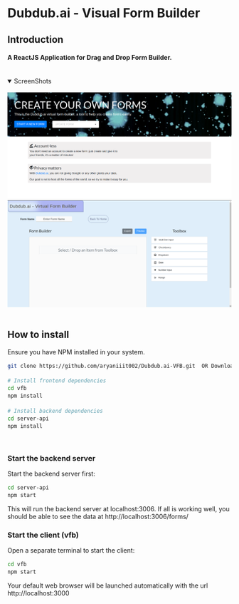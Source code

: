 # Dubdub.ai - Visual Form Builder 

## Introduction
#### A ReactJS Application for Drag and Drop Form Builder.            
<br>
<details open>
<summary>ScreenShots</summary>
<br>
<img src="https://raw.githubusercontent.com/aryaniiit002/Virtual-Form-Builder/main/vfb/public/ReadmeIMG1.png">
<br>
<img src="https://raw.githubusercontent.com/aryaniiit002/Virtual-Form-Builder/main/vfb/public/ReadmeIMG2.png">
</details>

<br>

##  How to install
Ensure you have NPM installed in your system.
```bash
git clone https://github.com/aryaniiit002/Dubdub.ai-VFB.git  OR Download ZIP

# Install frontend dependencies
cd vfb
npm install

# Install backend dependencies
cd server-api
npm install
```
<Br />

### Start the backend server
Start the backend server first:

```bash
cd server-api
npm start
```
This will run the backend server at localhost:3006. If all is working well, you should be able to see the data at http://localhost:3006/forms/

### Start the client (vfb)
Open a separate terminal to start the client:

```bash
cd vfb
npm start
```

Your default web browser will be launched automatically with the url http://localhost:3000